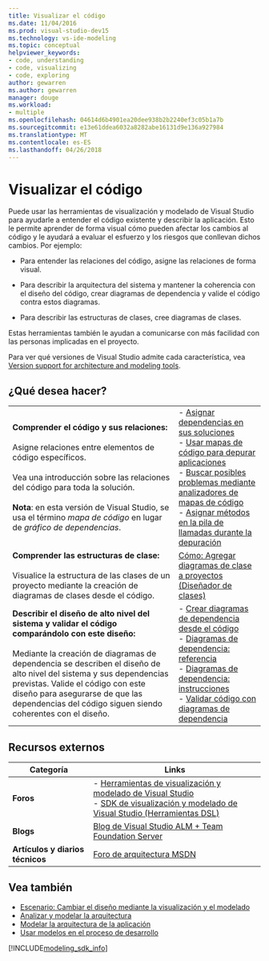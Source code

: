 ```yaml
---
title: Visualizar el código
ms.date: 11/04/2016
ms.prod: visual-studio-dev15
ms.technology: vs-ide-modeling
ms.topic: conceptual
helpviewer_keywords:
- code, understanding
- code, visualizing
- code, exploring
author: gewarren
ms.author: gewarren
manager: douge
ms.workload:
- multiple
ms.openlocfilehash: 04614d6b4901ea20dee938b2b2240ef3c05b1a7b
ms.sourcegitcommit: e13e61ddea6032a8282abe16131d9e136a927984
ms.translationtype: MT
ms.contentlocale: es-ES
ms.lasthandoff: 04/26/2018
---
```

# <a name="visualize-code"></a>Visualizar el código
Puede usar las herramientas de visualización y modelado de Visual Studio para ayudarle a entender el código existente y describir la aplicación. Esto le permite aprender de forma visual cómo pueden afectar los cambios al código y le ayudará a evaluar el esfuerzo y los riesgos que conllevan dichos cambios. Por ejemplo:

-   Para entender las relaciones del código, asigne las relaciones de forma visual.

-   Para describir la arquitectura del sistema y mantener la coherencia con el diseño del código, crear diagramas de dependencia y valide el código contra estos diagramas.

-   Para describir las estructuras de clases, cree diagramas de clases.

 Estas herramientas también le ayudan a comunicarse con más facilidad con las personas implicadas en el proyecto.

 Para ver qué versiones de Visual Studio admite cada característica, vea [Version support for architecture and modeling tools](../modeling/what-s-new-for-design-in-visual-studio.md#VersionSupport).

## <a name="what-do-you-want-to-do"></a>¿Qué desea hacer?

|||
|-|-|
|**Comprender el código y sus relaciones:**<br /><br /> Asigne relaciones entre elementos de código específicos.<br /><br /> Vea una introducción sobre las relaciones del código para toda la solución.<br /><br /> **Nota**: en esta versión de Visual Studio, se usa el término *mapa de código* en lugar de *gráfico de dependencias*.|-   [Asignar dependencias en sus soluciones](../modeling/map-dependencies-across-your-solutions.md)<br />-   [Usar mapas de código para depurar aplicaciones](../modeling/use-code-maps-to-debug-your-applications.md)<br />-   [Buscar posibles problemas mediante analizadores de mapas de código](../modeling/find-potential-problems-using-code-map-analyzers.md)<br />-   [Asignar métodos en la pila de llamadas durante la depuración](../debugger/map-methods-on-the-call-stack-while-debugging-in-visual-studio.md)|
|**Comprender las estructuras de clase:**<br /><br /> Visualice la estructura de las clases de un proyecto mediante la creación de diagramas de clases desde el código.|[Cómo: Agregar diagramas de clase a proyectos (Diseñador de clases)](../ide/how-to-add-class-diagrams-to-projects-class-designer.md)|
|**Describir el diseño de alto nivel del sistema y validar el código comparándolo con este diseño:**<br /><br /> Mediante la creación de diagramas de dependencia se describen el diseño de alto nivel del sistema y sus dependencias previstas. Valide el código con este diseño para asegurarse de que las dependencias del código siguen siendo coherentes con el diseño.|-   [Crear diagramas de dependencia desde el código](../modeling/create-layer-diagrams-from-your-code.md)<br />-   [Diagramas de dependencia: referencia](../modeling/layer-diagrams-reference.md)<br />-   [Diagramas de dependencia: instrucciones](../modeling/layer-diagrams-guidelines.md)<br />-   [Validar código con diagramas de dependencia](../modeling/validate-code-with-layer-diagrams.md)|

## <a name="external-resources"></a>Recursos externos

|**Categoría**|**Links**|
|------------------|---------------|
|**Foros**|-   [Herramientas de visualización y modelado de Visual Studio](http://go.microsoft.com/fwlink/?LinkId=184720)<br />-   [SDK de visualización y modelado de Visual Studio (Herramientas DSL)](http://go.microsoft.com/fwlink/?LinkId=184721)|
|**Blogs**|[Blog de Visual Studio ALM + Team Foundation Server](http://go.microsoft.com/fwlink/?LinkID=201340)|
|**Artículos y diarios técnicos**|[Foro de arquitectura MSDN](http://go.microsoft.com/fwlink/?LinkId=201343)|

## <a name="see-also"></a>Vea también

- [Escenario: Cambiar el diseño mediante la visualización y el modelado](../modeling/scenario-change-your-design-using-visualization-and-modeling.md)
- [Analizar y modelar la arquitectura](../modeling/analyze-and-model-your-architecture.md)
- [Modelar la arquitectura de la aplicación](../modeling/model-your-app-s-architecture.md)
- [Usar modelos en el proceso de desarrollo](../modeling/use-models-in-your-development-process.md)

[!INCLUDE[modeling_sdk_info](includes/modeling_sdk_info.md)]
